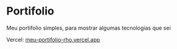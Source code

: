 # Portifolio 

Meu portifolio simples, para mostrar algumas tecnologias que sei


Vercel: [meu-portifolio-rho.vercel.app](https://meu-portifolio-rho.vercel.app/)
